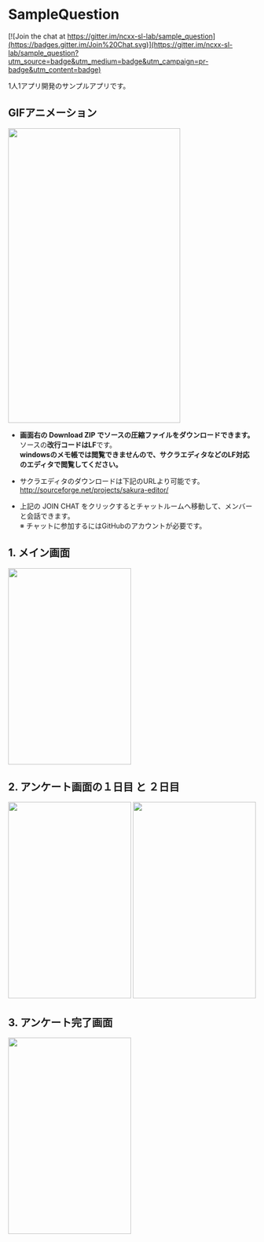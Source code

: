 # SampleQuestion

[![Join the chat at https://gitter.im/ncxx-sl-lab/sample_question](https://badges.gitter.im/Join%20Chat.svg)](https://gitter.im/ncxx-sl-lab/sample_question?utm_source=badge&utm_medium=badge&utm_campaign=pr-badge&utm_content=badge)

1人1アプリ開発のサンプルアプリです。  

## GIFアニメーション
<img src="http://keepingblog.net/github_images/sample_question/sampleQuestion.gif" width="350" height="600">

* **画面右の Download ZIP でソースの圧縮ファイルをダウンロードできます。**  
ソースの**改行コードはLF**です。  
**windowsのメモ帳では閲覧できませんので、サクラエディタなどのLF対応のエディタで閲覧してください。**

* サクラエディタのダウンロードは下記のURLより可能です。  
http://sourceforge.net/projects/sakura-editor/

* 上記の JOIN CHAT をクリックするとチャットルームへ移動して、メンバーと会話できます。  
※ チャットに参加するにはGitHubのアカウントが必要です。

## 1. メイン画面  
<img src="http://keepingblog.net/github_images/sample_question/アンケートメイン画面.png" width="250" height="400">

## 2. アンケート画面の１日目 と ２日目  
<img src="http://keepingblog.net/github_images/sample_question/アンケート画面の一日目.png" width="250" height="400">
<img src="http://keepingblog.net/github_images/sample_question/アンケート画面の二日目.png" width="250" height="400">

## 3. アンケート完了画面  
<img src="http://keepingblog.net/github_images/sample_question/アンケートの完了画面.png" width="250" height="400">
